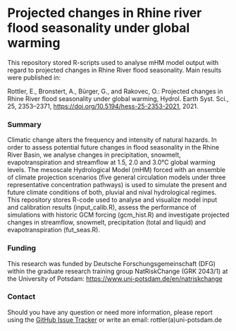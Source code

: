 # Projected changes in Rhine river flood seasonality under global warming

This repository stored R-scripts used to analyse mHM model output with regard to projected changes in Rhine River flood seasonality. Main results were published in:

Rottler, E., Bronstert, A., Bürger, G., and Rakovec, O.: Projected changes in Rhine River flood seasonality under global warming, Hydrol. Earth Syst. Sci., 25, 2353–2371, https://doi.org/10.5194/hess-25-2353-2021, 2021. 

### Summary
Climatic change alters the frequency and intensity of natural hazards. In order to assess potential future changes in flood seasonality in the Rhine River Basin, we analyse changes in precipitation, snowmelt, evapotranspiration and streamflow at 1.5, 2.0 and 3.0°C global warming levels. The mesoscale Hydrological Model (mHM) forced with an ensemble of climate projection scenarios (five general circulation models under three representative concentration pathways) is used to simulate the present and future climate conditions of both, pluvial and nival hydrological regimes. This repository stores R-code used to analyse and visualize model input and calibration results (input_calib.R), assess the performance of simulations with historic GCM forcing (gcm_hist.R) and investigate projected changes in streamflow, snowmelt, precipitation (total and liquid) and evapotranspiration (fut_seas.R).

### Funding
This research was funded by Deutsche Forschungsgemeinschaft (DFG) within the graduate research training group NatRiskChange (GRK 2043/1) at the University of Potsdam: https://www.uni-potsdam.de/en/natriskchange

### Contact
Should you have any question or need more information, please report using the [GitHub Issue Tracker](https://github.com/ERottler/mhm_rhine/issues) or write an email: rottler(a)uni-potsdam.de
